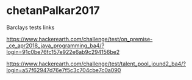 # chetanPalkar2017

Barclays tests links 

https://www.hackerearth.com/challenge/test/on_premise-_ce_apr2018_java_programming_ba4/?login=91c0be76fc157e922e6ab9c294156be2

https://www.hackerearth.com/challenge/test/talent_pool_jound2_ba4/?login=a57f62947d76e7f5c3c704cbe7c0a090

